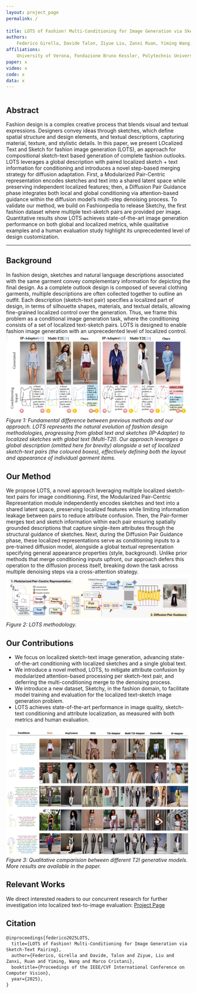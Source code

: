 ```yaml
---
layout: project_page
permalink: /

title: LOTS of Fashion! Multi-Conditioning for Image Generation via Sketch-Text Pairing
authors:
    Federico Girella, Davide Talon, Ziyue Liu, Zanxi Ruan, Yiming Wang, Marco Cristani
affiliations:
    University of Verona, Fondazione Bruno Kessler, Polytechnic University of Turin
paper: x
video: x
code: x
data: x
---
```


<!-- Using HTML to center the abstract -->
<div class="columns is-centered has-text-centered">
    <div class="column is-four-fifths">
        <h2>Abstract</h2>
        <div class="content has-text-justified">
Fashion design is a complex creative process that blends visual and textual expressions. Designers convey ideas through sketches, which define spatial structure and design elements, and textual descriptions, capturing material, texture, and stylistic details.
In this paper, we present LOcalized Text and Sketch for fashion image generation (LOTS), an approach for compositional sketch-text based generation of complete fashion outlooks. LOTS leverages a global description with paired localized sketch + text information for conditioning and introduces a novel step-based merging strategy for diffusion adaptation. 
First, a Modularized Pair-Centric representation encodes sketches and text into a shared latent space while preserving independent localized features; then, a Diffusion Pair Guidance phase integrates both local and global conditioning via attention-based guidance within the diffusion model’s multi-step denoising process. 
To validate our method, we build on Fashionpedia to release Sketchy, the first fashion dataset where multiple text-sketch pairs are provided per image. Quantitative results show LOTS achieves state-of-the-art image generation performance on both global and localized metrics, while qualitative examples and a human evaluation study highlight its unprecedented level of design customization.
        </div>
    </div>
</div>

---

## Background 
In fashion design, sketches and natural language descriptions associated with the same garment convey complementary information for depicting the final design. As a complete outlook design is composed of several clothing garments, multiple descriptions are often collected together to outline an outfit. Each description (sketch-text pair) specifies a localized part of design, in terms of silhouette shapes, materials, and textual details, allowing fine-grained localized control over the generation. Thus, we frame this problem as a conditional image generation task, where the conditioning consists of a set of localized text-sketch pairs. LOTS is designed to enable fashion image generation with an unprecedented level of localized control.
![Background](/static/image/background.png)
*Figure 1: Fundamental difference between previous methods and our approach. LOTS represents the natural evolution of fashion design methodologies, progressing from global text and sketches (IP-Adapter) to localized sketches with global text (Multi-T2I). Our approach leverages a global description (omitted here for brevity) alongside a set of localized sketch-text pairs (the coloured boxes), effectively defining both the layout and appearance of individual garment items.*

## Our Method
We propose LOTS, a novel approach leveraging multiple localized sketch-text pairs for image conditioning. 
First, the Modularized Pair-Centric Representation module independently encodes sketches and text into a shared latent space, preserving localized features while limiting information leakage between pairs to reduce attribute confusion. Then, the Pair-former merges text and sketch information within each pair ensuring spatially grounded descriptions that capture single-item attributes through the structural guidance of sketches.
Next, during the Diffusion Pair Guidance phase, these localized representations serve as conditioning inputs to a pre-trained diffusion model, alongside a global textual representation specifying general appearance properties (style, background). Unlike prior methods that merge conditioning inputs upfront, our approach defers this operation to the diffusion process itself, breaking down the task across multiple denoising steps via a cross-attention strategy. 
![Method](/static/image/method.jpeg)
*Figure 2: LOTS methodology.*

## Our Contributions
- We focus on localized sketch-text image generation, advancing state-of-the-art conditioning with localized sketches and a single global text. 
- We introduce a novel method, LOTS, to mitigate attribute confusion by modularized attention-based processing per sketch-text pair, and deferring the multi-conditioning merge to the denoising process.
- We introduce a new dataset, Sketchy, in the fashion domain, to facilitate model training and evaluation for the localized text-sketch image generation problem.
- LOTS achieves state-of-the-art performance in image quality, sketch-text conditioning and attribute localization, as measured with both metrics and human evaluation.

![Performance Comparision](/static/image/result.jpeg)
*Figure 3: Qualitative comparision between different T2I generative models. More results are available in the paper.*

## Relevant Works
We direct interested readers to our concurrent research for further investigation into localized text-to-image evaluation: <a href="https://intelligolabs.github.io/L-VQAScore">Project Page</a>

## Citation
```
@inproceedings{federico2025LOTS,
  title={LOTS of Fashion! Multi-Conditioning for Image Generation via Sketch-Text Pairing},
  author={Federico, Girella and Davide, Talon and Ziyue, Liu and Zanxi, Ruan and Yiming, Wang and Marco Cristani},
  booktitle={Proceedings of the IEEE/CVF International Conference on Computer Vision},
  year={2025},
}
```
